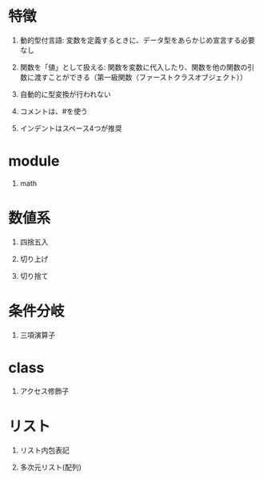 
# 特徴

1. 動的型付言語: 変数を定義するときに、データ型をあらかじめ宣言する必要なし
	 
1. 関数を「値」として扱える: 関数を変数に代入したり、関数を他の関数の引数に渡すことができる（第一級関数（ファーストクラスオブジェクト））
 
1. 自動的に型変換が行われない
	 
1. コメントは、#を使う

1. インデントはスペース4つが推奨

# module

1. math

# 数値系

1. 四捨五入

1. 切り上げ

1. 切り捨て

# 条件分岐

1. 三項演算子

# class

1. アクセス修飾子

# リスト

1. リスト内包表記

1. 多次元リスト(配列)

